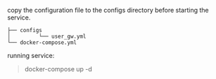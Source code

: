 
copy the configuration file to the configs directory before starting the service.

```
├── configs
│         └── user_gw.yml
└── docker-compose.yml
```

running service:

> docker-compose up -d
